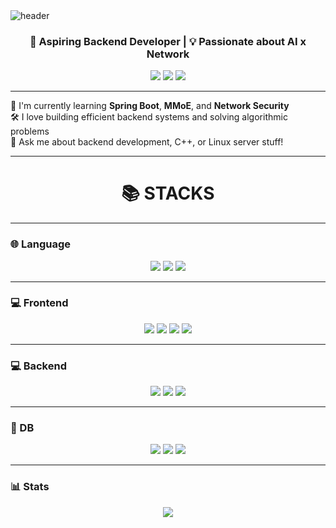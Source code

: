<img src="https://capsule-render.vercel.app/api?type=waving&color=0:7F7FD5,100:86A8E7&height=200&section=header&text=Kangwook%20Kim👨‍💻&fontSize=40&fontAlign=60&fontColor=ffffff" alt="header"/>

<h3 align="center">🚀 Aspiring Backend Developer | 💡 Passionate about AI x Network</h3>

<p align="center">
  <a href="mailto:kangwook@example.com"><img src="https://img.shields.io/badge/email-kangwook@example.com-D14836?style=flat-square&logo=gmail&logoColor=white"/></a>
  <a href="https://github.com/kangwook-kim02"><img src="https://img.shields.io/badge/github-kangwook--kim02-181717?style=flat-square&logo=github&logoColor=white"/></a>
  <a href="https://solved.ac/ices17"><img src="https://img.shields.io/badge/solved.ac-ices17-1e90ff?style=flat-square&logo=baidu&logoColor=white"/></a>
</p>

---

🌱 I'm currently learning **Spring Boot**, **MMoE**, and **Network Security**  
🛠 I love building efficient backend systems and solving algorithmic problems  
💬 Ask me about backend development, C++, or Linux server stuff!



---

<h1 align="center">📚 STACKS</h1>

---

### 🌐 Language
<p align="center">
  <img src="https://img.shields.io/badge/java-007396?style=for-the-badge&logo=java&logoColor=white">
  <img src="https://img.shields.io/badge/c++-00599C?style=for-the-badge&logo=c%2B%2B&logoColor=white">
  <img src="https://img.shields.io/badge/python-3776AB?style=for-the-badge&logo=python&logoColor=white">
</p>

---

### 💻 Frontend
<p align="center">
  <img src="https://img.shields.io/badge/html5-E34F26?style=for-the-badge&logo=html5&logoColor=white">
  <img src="https://img.shields.io/badge/css-1572B6?style=for-the-badge&logo=css3&logoColor=white">
  <img src="https://img.shields.io/badge/javascript-F7DF1E?style=for-the-badge&logo=javascript&logoColor=black">
  <img src="https://img.shields.io/badge/react-61DAFB?style=for-the-badge&logo=react&logoColor=black">
</p>

---

### 💻 Backend
<p align="center">
  <img src="https://img.shields.io/badge/spring-6DB33F?style=for-the-badge&logo=spring&logoColor=white">
  <img src="https://img.shields.io/badge/express-000000?style=for-the-badge&logo=express&logoColor=white">
  <img src="https://img.shields.io/badge/bootstrap-7952B3?style=for-the-badge&logo=bootstrap&logoColor=white">
</p>

---

### 📜 DB
<p align="center">
  <img src="https://img.shields.io/badge/postgresql-4169E1?style=for-the-badge&logo=postgresql&logoColor=white">
  <img src="https://img.shields.io/badge/mysql-4479A1?style=for-the-badge&logo=mysql&logoColor=white">
  <img src="https://img.shields.io/badge/mongoDB-47A248?style=for-the-badge&logo=MongoDB&logoColor=white">
</p>

---

### 📊 Stats
<p align="center">
  <a href="https://solved.ac/ices17">
    <img src="https://mazassumnida.wtf/api/generate_badge?boj=ices17">
  </a>
</p>
